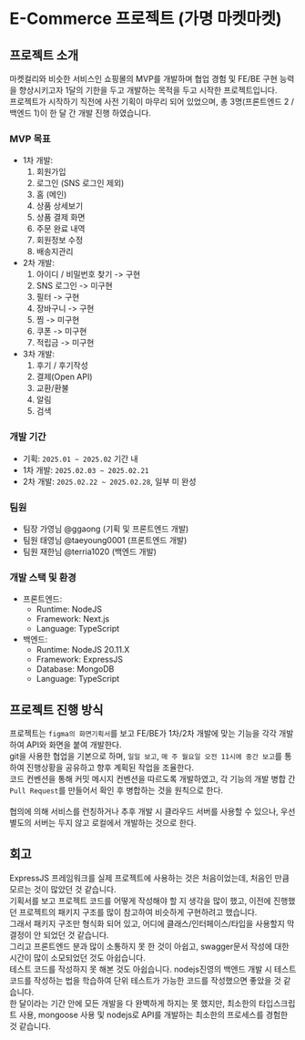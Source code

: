 # E-Commerce 프로젝트 (가명 마켓마켓)

## 프로젝트 소개

마켓컬리와 비슷한 서비스인 쇼핑몰의 MVP를 개발하며 협업 경험 및 FE/BE 구현 능력을 향상시키고자 1달의 기한을 두고 개발하는 목적을 두고 시작한 프로젝트입니다.<br>
프로젝트가 시작하기 직전에 사전 기획이 마무리 되어 있었으며, 총 3명(프론트엔드 2 / 백엔드 1)이 한 달 간 개발 진행 하였습니다.

### MVP 목표

- 1차 개발:
    1. 회원가입
    2. 로그인 (SNS 로그인 제외)
    3. 홈 (메인)
    4. 상품 상세보기
    5. 상품 결제 화면
    6. 주문 완료 내역
    7. 회원정보 수정
    8. 배송지관리
- 2차 개발:
    1. 아이디 / 비밀번호 찾기 -> 구현
    2. SNS 로그인 -> 미구현
    3. 필터 -> 구현
    4. 장바구니 -> 구현
    5. 찜 -> 미구현
    6. 쿠폰 -> 미구현
    7. 적립금 -> 미구현
- 3차 개발:
    1. 후기 / 후기작성
    2. 결제(Open API)
    3. 교환/환불
    4. 알림
    5. 검색

### 개발 기간

- 기획: `2025.01 ~ 2025.02` 기간 내
- 1차 개발: `2025.02.03 ~ 2025.02.21`
- 2차 개발: `2025.02.22 ~ 2025.02.28`, 일부 미 완성

### 팀원

- 팀장 가영님 @ggaong (기획 및 프론트엔드 개발)
- 팀원 태영님 @taeyoung0001 (프론트엔드 개발)
- 팀원 재한님 @terria1020 (백엔드 개발)

### 개발 스택 및 환경

- 프론트엔드:
    - Runtime: NodeJS
    - Framework: Next.js
    - Language: TypeScript
- 백엔드:
    - Runtime: NodeJS 20.11.X
    - Framework: ExpressJS
    - Database: MongoDB
    - Language: TypeScript

## 프로젝트 진행 방식

프로젝트는 `figma의 화면기획서`를 보고 FE/BE가 1차/2차 개발에 맞는 기능을 각각 개발하여 API와 화면을 붙여 개발한다.<br>
git을 사용한 협업을 기본으로 하며, `일일 보고`, `매 주 월요일 오전 11시에 중간 보고`를 통하여 진행상황을 공유하고 향후 계획된 작업을 조율한다.<br>
코드 컨벤션을 통해 커밋 메시지 컨벤션을 따르도록 개발하였고, 각 기능의 개발 병합 간 `Pull Request`를 만들어서 확인 후 병합하는 것을 원칙으로 한다.<br>
<br>
협의에 의해 서비스를 런칭하거나 추후 개발 시 클라우드 서버를 사용할 수 있으나, 우선 별도의 서버는 두지 않고 로컬에서 개발하는 것으로 한다.<br>

## 회고
ExpressJS 프레임워크를 실제 프로젝트에 사용하는 것은 처음이었는데, 처음인 만큼 모르는 것이 많았던 것 같습니다.<br>
기획서를 보고 프로젝트 코드를 어떻게 작성해야 할 지 생각을 많이 했고, 이전에 진행했던 프로젝트의 패키지 구조를 많이 참고하여 비슷하게 구현하려고 했습니다.<br>
그래서 패키지 구조만 형식화 되어 있고, 어디에 클래스/인터페이스/타입을 사용할지 막 결정이 안 되었던 것 같습니다.<br>
그리고 프론트엔드 분과 많이 소통하지 못 한 것이 아쉽고, swagger문서 작성에 대한 시간이 많이 소모되었던 것도 아쉽습니다.<br>
테스트 코드를 작성하지 못 해본 것도 아쉽습니다. nodejs진영의 백엔드 개발 시 테스트코드를 작성하는 법을 학습하여 단위 테스트가 가능한 코드를 작성했으면 좋았을 것 같습니다.<br>
한 달이라는 기간 안에 모든 개발을 다 완벽하게 하지는 못 했지만, 최소한의 타입스크립트 사용, mongoose 사용 및 nodejs로 API를 개발하는 최소한의 프로세스를 경험한 것 같습니다.<br>
